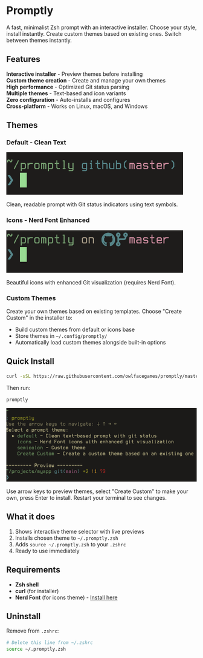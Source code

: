 # Promptly

A fast, minimalist Zsh prompt with an interactive installer. Choose your style, install instantly. Create custom themes based on existing ones. Switch between themes instantly.

## Features

**Interactive installer** - Preview themes before installing  
**Custom theme creation** - Create and manage your own themes  
**High performance** - Optimized Git status parsing  
**Multiple themes** - Text-based and icon variants  
**Zero configuration** - Auto-installs and configures  
**Cross-platform** - Works on Linux, macOS, and Windows  

## Themes

### Default - Clean Text
![Default prompt](default.png)

Clean, readable prompt with Git status indicators using text symbols.

### Icons - Nerd Font Enhanced  
![Icons prompt](icons.png)

Beautiful icons with enhanced Git visualization (requires Nerd Font).

### Custom Themes

Create your own themes based on existing templates. Choose "Create Custom" in the installer to:
- Build custom themes from default or icons base
- Store themes in `~/.config/promptly/` 
- Automatically load custom themes alongside built-in options

## Quick Install

```bash
curl -sSL https://raw.githubusercontent.com/owlfacegames/promptly/master/install.sh | bash
```

Then run:
```bash
promptly
```

![Installer interface](installer.png)

Use arrow keys to preview themes, select "Create Custom" to make your own, press Enter to install. Restart your terminal to see changes.

## What it does

1. Shows interactive theme selector with live previews
2. Installs chosen theme to `~/.promptly.zsh`  
3. Adds `source ~/.promptly.zsh` to your `.zshrc`
4. Ready to use immediately

## Requirements

- **Zsh shell**
- **curl** (for installer)
- **Nerd Font** (for icons theme) - [Install here](https://www.nerdfonts.com/)

## Uninstall

Remove from `.zshrc`:
```bash
# Delete this line from ~/.zshrc
source ~/.promptly.zsh
```
